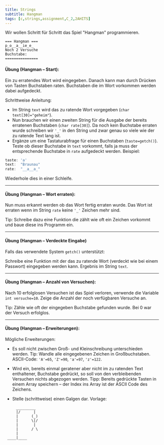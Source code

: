 ```yaml
---
title: Strings
subtitle: Hangman
tags: [c,strings,assignment,C_2,2AHITS]
---
```


Wir wollen Schritt für Schritt das Spiel "Hangman" programmieren.


```
=== Hangman ===
p_o__a__ie_e_
Noch 2 Versuche
Buchstabe: 
===============
```

#### **Übung (Hangman – Start):**

Ein zu erratendes Wort wird eingegeben. 
Danach kann man durch Drücken von Tasten Buchstaben raten. 
Buchstaben die im Wort vorkommen werden dabei aufgedeckt.

Schrittweise Anleitung:

- Im String `text` wird das zu ratende Wort vorgegeben (`char text[30]="geheim"`).
- Nun brauchen wir einen zweiten String für die Ausgabe der bereits erratenen Buchstaben
(`char rate[30]`).
Da noch kein Buchstabe erraten wurde schreiben wir `'_'` in den String und zwar genau so viele wie der zu ratende Text lang ist.
- Ergänze um eine Tastaturabfrage für einen Buchstaben (`taste=getch()`).
Teste ob dieser Buchstabe in `text` vorkommt, falls ja muss der entsprechende Buchstabe in `rate` aufgedeckt werden.
Beispiel:
```c
taste: 'a'
text:  "Braunau"
rate:  "__a__a_"
```

Wiederhole dies in einer Schleife.

---

#### **Übung (Hangman – Wort erraten):**

Nun muss erkannt werden ob das Wort fertig erraten wurde.
Das Wort ist erraten wenn im String `rate` keine `'_'` Zeichen mehr sind. 

Tip: Schreibe dazu eine Funktion die zählt wie oft ein Zeichen vorkommt und baue diese ins Programm ein.

---

#### **Übung (Hangman – Verdeckte Eingabe)**

Falls das verwendete System `getch()` unterstützt:

Schreibe eine Funktion mit der das zu ratende Wort (verdeckt wie bei einem Passwort) eingegeben werden kann. Ergebnis im String `text`.

---

#### **Übung (Hangman – Anzahl von Versuchen):**

Nach 10 erfolglosen Versuchen ist das Spiel verloren, verwende die Variable `int versuche=10`. 
Zeige die Anzahl der noch verfügbaren Versuche an.

Tip: Zähle wie oft der eingegeben Buchstabe gefunden wurde. Bei 0 war der Versuch erfolglos.

---

#### **Übung (Hangman – Erweiterungen):**

Mögliche Erweiterungen:

- Es soll nicht zwischen Groß- und Kleinschreibung unterschieden werden.
Tip: Wandle alle eingegebenen Zeichen in Großbuchstaben.
ASCII-Code: `'A'=65`, `'Z'=90`, `'a'=97`, `'z'=122`. 
- Wird ein, bereits einmal geratener aber nicht im zu ratenden Text enthaltener, Buchstabe gedrückt, so soll von den verbleibenden Versuchen nichts abgezogen werden.
Tipp: Bereits gedrückte Tasten in einem Array speichern – der Index ins Array ist der ASCII Code des Zeichens. 

- Stelle (schrittweise) einen Galgen dar.
Vorlage:
```
     _________
     |/      |
     |      (_)
     |      \|/
     |       |
     |      / \
     |
 ____|____
```

